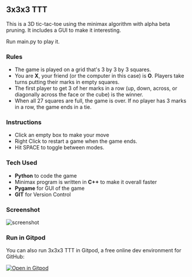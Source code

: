 ## 3x3x3 TTT
This is a 3D tic-tac-toe using the minimax algorithm with alpha beta pruning. It includes a GUI to make it interesting.

Run main.py to play it.

### Rules
- The game is played on a grid that's 3 by 3 by 3 squares.
- You are **X**, your friend (or the computer in this case) is **O**. Players take turns putting their marks in empty squares.
- The first player to get 3 of her marks in a row (up, down, across, or diagonally across the face or the cube) is the winner.
- When all 27 squares are full, the game is over. If no player has 3 marks in a row, the game ends in a tie.

### Instructions
- Click an empty box to make your move
- Right Click to restart a game when the game ends.
- Hit SPACE to toggle between modes.

### Tech Used
- **Python** to code the game
- Minimax program is written in **C++** to make it overall faster
- **Pygame** for GUI of the game
- **GIT** for Version Control


### Screenshot
![screenshot](https://raw.githubusercontent.com/myselfpawanraj/3x3x3-Tic-Tac-Toe/master/resources/screenshot.PNG)


### Run in Gitpod
You can also run 3x3x3 TTT in Gitpod, a free online dev environment for GitHub:

[![Open in Gitpod](https://gitpod.io/button/open-in-gitpod.svg)](https://gitpod.io/#https://github.com/myselfpawanraj/3D-Tic-Tac-Toe)
